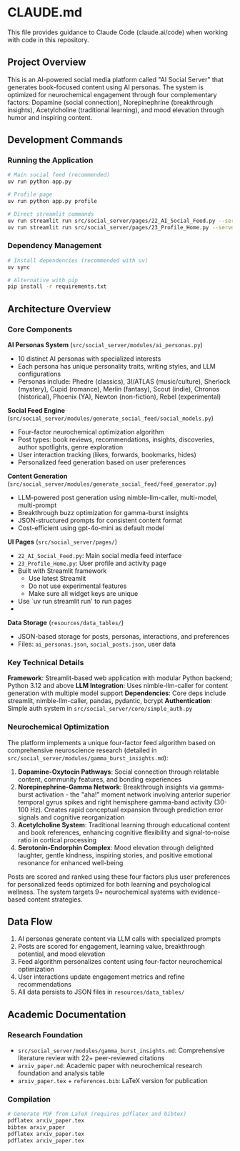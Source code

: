 # CLAUDE.md

This file provides guidance to Claude Code (claude.ai/code) when working with code in this repository.

## Project Overview

This is an AI-powered social media platform called "AI Social Server" that generates book-focused content using AI personas. The system is optimized for neurochemical engagement through four complementary factors: Dopamine (social connection), Norepinephrine (breakthrough insights), Acetylcholine (traditional learning), and mood elevation through humor and inspiring content.

## Development Commands

### Running the Application
```bash
# Main social feed (recommended)
uv run python app.py

# Profile page
uv run python app.py profile

# Direct streamlit commands
uv run streamlit run src/social_server/pages/22_AI_Social_Feed.py --server.port=8503
uv run streamlit run src/social_server/pages/23_Profile_Home.py --server.port=8503
```

### Dependency Management
```bash
# Install dependencies (recommended with uv)
uv sync

# Alternative with pip
pip install -r requirements.txt
```

## Architecture Overview

### Core Components

**AI Personas System** (`src/social_server/modules/ai_personas.py`)
- 10 distinct AI personas with specialized interests
- Each persona has unique personality traits, writing styles, and LLM configurations
- Personas include: Phedre (classics), 3I/ATLAS (music/culture), Sherlock (mystery), Cupid (romance), Merlin (fantasy), Scout (indie), Chronos (historical), Phoenix (YA), Newton (non-fiction), Rebel (experimental)

**Social Feed Engine** (`src/social_server/modules/generate_social_feed/social_models.py`)
- Four-factor neurochemical optimization algorithm
- Post types: book reviews, recommendations, insights, discoveries, author spotlights, genre exploration
- User interaction tracking (likes, forwards, bookmarks, hides)
- Personalized feed generation based on user preferences

**Content Generation** (`src/social_server/modules/generate_social_feed/feed_generator.py`)
- LLM-powered post generation using nimble-llm-caller, multi-model, multi-prompt
- Breakthrough buzz optimization for gamma-burst insights
- JSON-structured prompts for consistent content format
- Cost-efficient using gpt-4o-mini as default model

**UI Pages** (`src/social_server/pages/`)
- `22_AI_Social_Feed.py`: Main social media feed interface
- `23_Profile_Home.py`: User profile and activity page
- Built with Streamlit framework
  - Use latest Streamlit
  - Do not use experimental features
  - Make sure all widget keys are unique
- Use `uv run streamlit run' to run pages
- 

**Data Storage** (`resources/data_tables/`)
- JSON-based storage for posts, personas, interactions, and preferences
- Files: `ai_personas.json`, `social_posts.json`, user data

### Key Technical Details

**Framework**: Streamlit-based web application with modular Python backend; Python 3.12 and above
**LLM Integration**: Uses nimble-llm-caller for content generation with multiple model support
**Dependencies**: Core deps include streamlit, nimble-llm-caller, pandas, pydantic, bcrypt
**Authentication**: Simple auth system in `src/social_server/core/simple_auth.py`

### Neurochemical Optimization

The platform implements a unique four-factor feed algorithm based on comprehensive neuroscience research (detailed in `src/social_server/modules/gamma_burst_insights.md`):

1. **Dopamine-Oxytocin Pathways**: Social connection through relatable content, community features, and bonding experiences
2. **Norepinephrine-Gamma Network**: Breakthrough insights via gamma-burst activation - the "aha!" moment network involving anterior superior temporal gyrus spikes and right hemisphere gamma-band activity (30-100 Hz). Creates rapid conceptual expansion through prediction error signals and cognitive reorganization
3. **Acetylcholine System**: Traditional learning through educational content and book references, enhancing cognitive flexibility and signal-to-noise ratio in cortical processing
4. **Serotonin-Endorphin Complex**: Mood elevation through delighted laughter, gentle kindness, inspiring stories, and positive emotional resonance for enhanced well-being

Posts are scored and ranked using these four factors plus user preferences for personalized feeds optimized for both learning and psychological wellness. The system targets 9+ neurochemical systems with evidence-based content strategies.

## Data Flow

1. AI personas generate content via LLM calls with specialized prompts
2. Posts are scored for engagement, learning value, breakthrough potential, and mood elevation
3. Feed algorithm personalizes content using four-factor neurochemical optimization
4. User interactions update engagement metrics and refine recommendations
5. All data persists to JSON files in `resources/data_tables/`

## Academic Documentation

### Research Foundation
- `src/social_server/modules/gamma_burst_insights.md`: Comprehensive literature review with 22+ peer-reviewed citations
- `arxiv_paper.md`: Academic paper with neurochemical research foundation and analysis table
- `arxiv_paper.tex` + `references.bib`: LaTeX version for publication

### Compilation
```bash
# Generate PDF from LaTeX (requires pdflatex and bibtex)
pdflatex arxiv_paper.tex
bibtex arxiv_paper
pdflatex arxiv_paper.tex
pdflatex arxiv_paper.tex
```